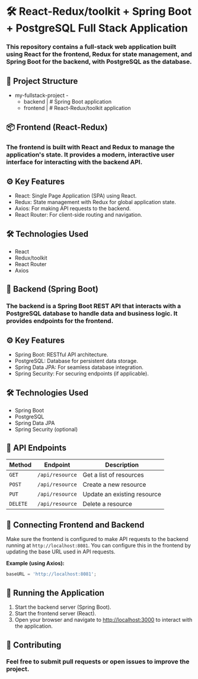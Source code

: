 # 🛠️ **React-Redux/toolkit + Spring Boot + PostgreSQL Full Stack Application**


### This repository contains a full-stack web application built using React for the frontend, Redux for state management, and Spring Boot for the backend, with PostgreSQL as the database.




## 📁 Project Structure

- my-fullstack-project -
     - backend  |  # Spring Boot application
     - frontend |  # React-Redux/toolkit application




## 📦 Frontend (React-Redux)

### The frontend is built with React and Redux to manage the application's state. It provides a modern, interactive user interface for interacting with the backend API.

## ⚙️ Key Features
- React: Single Page Application (SPA) using React.
- Redux: State management with Redux for global application state.
- Axios: For making API requests to the backend.
- React Router: For client-side routing and navigation.

  
## 🛠️ Technologies Used
- React
- Redux/toolkit
- React Router
- Axios

  
## 🔧 Backend (Spring Boot)

### The backend is a Spring Boot REST API that interacts with a PostgreSQL database to handle data and business logic. It provides endpoints for the frontend.

## ⚙️ Key Features
- Spring Boot: RESTful API architecture.
- PostgreSQL: Database for persistent data storage.
- Spring Data JPA: For seamless database integration.
- Spring Security: For securing endpoints (if applicable).

  
## 🛠️ Technologies Used
- Spring Boot
- PostgreSQL
- Spring Data JPA
- Spring Security (optional)


## 🔗 API Endpoints

| Method   | Endpoint         | Description                  |
|----------|------------------|------------------------------|
| `GET`    | `/api/resource`   | Get a list of resources       |
| `POST`   | `/api/resource`   | Create a new resource         |
| `PUT`    | `/api/resource`   | Update an existing resource   |
| `DELETE` | `/api/resource`   | Delete a resource             |


## 🔧 Connecting Frontend and Backend

Make sure the frontend is configured to make API requests to the backend running at `http://localhost:8081`. You can configure this in the frontend by updating the base URL used in API requests.

**Example (using Axios):**

```javascript
baseURL = 'http://localhost:8081';
```


## 🚀 Running the Application

1. Start the backend server (Spring Boot).
2. Start the frontend server (React).
3. Open your browser and navigate to [http://localhost:3000](http://localhost:3000) to interact with the application.


## 🤝 Contributing
### Feel free to submit pull requests or open issues to improve the project.
